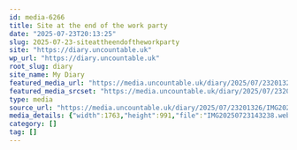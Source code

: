 ```yaml
---
id: media-6266
title: Site at the end of the work party
date: "2025-07-23T20:13:25"
slug: 2025-07-23-siteattheendoftheworkparty
site: "https://diary.uncountable.uk"
wp_url: "https://diary.uncountable.uk"
root_slug: diary
site_name: My Diary
featured_media_url: "https://media.uncountable.uk/diary/2025/07/23201326/IMG20250723143238.webp"
featured_media_srcset: "https://media.uncountable.uk/diary/2025/07/23201326/IMG20250723143238-300x169.webp 300w, https://media.uncountable.uk/diary/2025/07/23201326/IMG20250723143238-1024x576.webp 1024w, https://media.uncountable.uk/diary/2025/07/23201326/IMG20250723143238-150x150.webp 150w, https://media.uncountable.uk/diary/2025/07/23201326/IMG20250723143238-640x360.webp 640w, https://media.uncountable.uk/diary/2025/07/23201326/IMG20250723143238.webp 1763w"
type: media
source_url: "https://media.uncountable.uk/diary/2025/07/23201326/IMG20250723143238.webp"
media_details: {"width":1763,"height":991,"file":"IMG20250723143238.webp","filesize":171292,"sizes":{"medium":{"file":"IMG20250723143238-300x169.webp","width":300,"height":169,"filesize":28172,"mime_type":"image/webp","source_url":"https://media.uncountable.uk/diary/2025/07/23201326/IMG20250723143238-300x169.webp"},"large":{"file":"IMG20250723143238-1024x576.webp","width":1024,"height":576,"filesize":207782,"mime_type":"image/webp","source_url":"https://media.uncountable.uk/diary/2025/07/23201326/IMG20250723143238-1024x576.webp"},"thumbnail":{"file":"IMG20250723143238-150x150.webp","width":150,"height":150,"filesize":15864,"mime_type":"image/webp","source_url":"https://media.uncountable.uk/diary/2025/07/23201326/IMG20250723143238-150x150.webp"},"mobwidth":{"file":"IMG20250723143238-640x360.webp","width":640,"height":360,"filesize":99276,"mime_type":"image/webp","source_url":"https://media.uncountable.uk/diary/2025/07/23201326/IMG20250723143238-640x360.webp"},"full":{"file":"IMG20250723143238.webp","width":1763,"height":991,"mime_type":"image/webp","source_url":"https://media.uncountable.uk/diary/2025/07/23201326/IMG20250723143238.webp"}},"image_meta":{"aperture":"0","credit":"","camera":"","caption":"","created_timestamp":"0","copyright":"","focal_length":"0","iso":"0","shutter_speed":"0","title":"","orientation":"0","keywords":[]}}
category: []
tag: []
---
```


